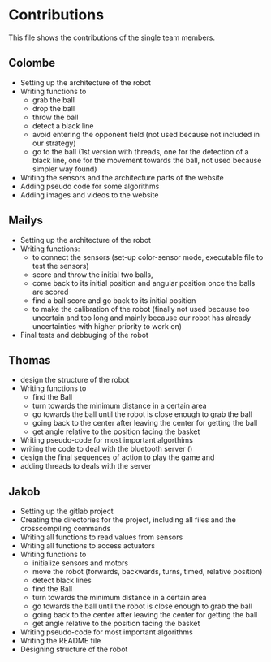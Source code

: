 # Contributions

This file shows the contributions of the single team members.

## Colombe 
- Setting up the architecture of the robot
- Writing functions to
    - grab the ball
    - drop the ball
    - throw the ball
    - detect a black line
    - avoid entering the opponent field (not used because not included in our strategy)
    - go to the ball (1st version with threads, one for the detection of a black line, one for the movement towards the ball, not used because simpler way found)
- Writing the sensors and the architecture parts of the website
- Adding pseudo code for some algorithms
- Adding images and videos to the website


## Mailys
- Setting up the architecture of the robot
- Writing functions: 
     - to connect the sensors (set-up color-sensor mode, executable file to test the sensors)
     - score and throw the initial two balls, 
     - come back to its initial position and angular position once the balls are scored
     - find a ball score and go back to its initial position 
     - to make the calibration of the robot (finally not used because too uncertain and too long and mainly because our robot has already uncertainties with higher priority to work on)
- Final tests and debbuging of the robot


## Thomas
- design the structure of the robot
- Writing functions to
    - find the Ball
    - turn towards the minimum distance in a certain area
    - go towards the ball until the robot is close enough to grab the ball
    - going back to the center after leaving the center for getting the ball
    - get angle relative to the position facing the basket
- Writing pseudo-code for most important algorthims
- writing the code to deal with the bluetooth server ()
- design the final sequences of action to play the game and 
- adding threads to deals with the server


## Jakob 
- Setting up the gitlab project
- Creating the directories for the project, including all files and the crosscompiling commands
- Writing all functions to read values from sensors
- Writing all functions to access actuators
- Writing functions to
    - initialize sensors and motors
    - move the robot (forwards, backwards, turns, timed, relative position)
    - detect black lines
    - find the Ball
    - turn towards the minimum distance in a certain area
    - go towards the ball until the robot is close enough to grab the ball
    - going back to the center after leaving the center for getting the ball
    - get angle relative to the position facing the basket
- Writing pseudo-code for most important algorithms
- Writing the README file
- Designing structure of the robot
